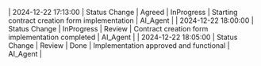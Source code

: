 | 2024-12-22 17:13:00 | Status Change | Agreed | InProgress | Starting contract creation form implementation | AI_Agent |
| 2024-12-22 18:00:00 | Status Change | InProgress | Review | Contract creation form implementation completed | AI_Agent |
| 2024-12-22 18:05:00 | Status Change | Review | Done | Implementation approved and functional | AI_Agent | 